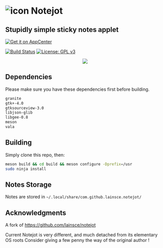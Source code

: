 # ![icon](data/icon.png) Notejot

## Stupidly simple sticky notes applet

[![Get it on AppCenter](https://appcenter.elementary.io/badge.svg)](https://appcenter.elementary.io/com.github.lainsce.notejot)

[![Build Status](https://travis-ci.org/lainsce/notejot.svg?branch=master)](https://travis-ci.org/lainsce/notejot)
[![License: GPL v3](https://img.shields.io/badge/License-GPL%20v3-blue.svg)](http://www.gnu.org/licenses/gpl-3.0)

<div align="center">
    <img src="https://github.com/teamcons/notejot-gtk4/blob/main/data/shot.png" /></td>
</div>


## Dependencies

Please make sure you have these dependencies first before building.

```bash
granite
gtk+-4.0
gtksourceview-3.0
libjson-glib
libgee-0.8
meson
vala
```

## Building

Simply clone this repo, then:

```bash
meson build && cd build && meson configure -Dprefix=/usr
sudo ninja install
```

## Notes Storage
Notes are stored in `~/.local/share/com.github.lainsce.notejot/`

## Acknowledgments

A fork of https://github.com/lainsce/notejot

Current Notejot is very different, and much detached from its elementary OS roots
Consider giving a few penny the way of the original author !


